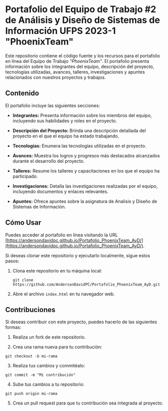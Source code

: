 # Portafolio del Equipo de Trabajo #2 de Análisis y Diseño de Sistemas de Información UFPS 2023-1 "PhoenixTeam"

Este repositorio contiene el código fuente y los recursos para el portafolio en línea del Equipo de Trabajo _"PhoenixTeam"_. El portafolio presenta información sobre los integrantes del equipo, descripción del proyecto, tecnologías utilizadas, avances, talleres, investigaciones y apuntes relacionados con nuestros proyectos y trabajos.

## Contenido

El portafolio incluye las siguientes secciones:

- **Integrantes:** Presenta información sobre los miembros del equipo, incluyendo sus habilidades y roles en el proyecto.

- **Descripción del Proyecto:** Brinda una descripción detallada del proyecto en el que el equipo ha estado trabajando.

- **Tecnologías:** Enumera las tecnologías utilizadas en el proyecto.

- **Avances:** Muestra los logros y progresos más destacados alcanzados durante el desarrollo del proyecto.

- **Talleres:** Resume los talleres y capacitaciones en los que el equipo ha participado.

- **Investigaciones:** Detalla las investigaciones realizadas por el equipo, incluyendo documentos y enlaces relevantes.

- **Apuntes:** Ofrece apuntes sobre la asignatura de Analisis y Diseño de Sistemas de Información.

## Cómo Usar

Puedes acceder al portafolio en línea visitando la URL [https://andersondavidpc.github.io/Portafolio_PhoenixTeam_AyD/](https://andersondavidpc.github.io/Portafolio_PhoenixTeam_AyD/).

Si deseas clonar este repositorio y ejecutarlo localmente, sigue estos pasos:

1. Clona este repositorio en tu máquina local:

   ```shell
   git clone https://github.com/AndersonDavidPC/Portafolio_PhoenixTeam_AyD.git
   ```

2. Abre el archivo `index.html` en tu navegador web.

## Contribuciones

Si deseas contribuir con este proyecto, puedes hacerlo de las siguientes formas:

1. Realiza un fork de este repositorio.

2. Crea una rama nueva para tu contribución:

```shell
git checkout -b mi-rama
```

3. Realiza tus cambios y commitéalo:

```shell
git commit -m "Mi contribución"
```

4. Sube tus cambios a tu repositorio:

```shell
git push origin mi-rama
```

5. Crea un pull request para que tu contribución sea integrada al proyecto.
